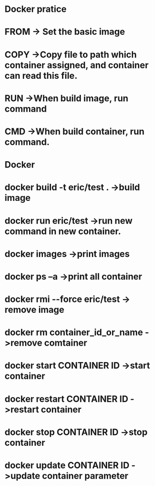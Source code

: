# Docker pratice
# FROM -> Set the basic image 

# COPY ->Copy file to path which container assigned, and container can read  this file. 

# RUN ->When build image, run command 

# CMD ->When build container, run command. 

# Docker 

# docker build -t eric/test .  ->build image 

# docker run eric/test ->run new command in new container. 

# docker images ->print images 

# docker ps –a ->print all container 

# docker rmi --force eric/test -> remove image 

# docker rm container_id_or_name ->remove comtainer 

# docker start CONTAINER ID ->start container 

# docker restart CONTAINER ID ->restart container 

# docker stop CONTAINER ID ->stop container 

# docker update CONTAINER ID ->update container parameter 